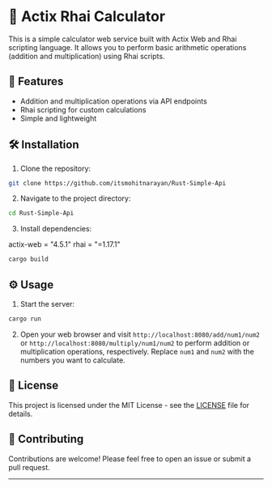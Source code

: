 # 🚀 Actix Rhai Calculator

This is a simple calculator web service built with Actix Web and Rhai scripting language. It allows you to perform basic arithmetic operations (addition and multiplication) using Rhai scripts.

## 📝 Features

- Addition and multiplication operations via API endpoints
- Rhai scripting for custom calculations
- Simple and lightweight

## 🛠️ Installation

1. Clone the repository:

```bash
git clone https://github.com/itsmohitnarayan/Rust-Simple-Api
```

2. Navigate to the project directory:

```bash
cd Rust-Simple-Api
```

3. Install dependencies:

actix-web = "4.5.1"
rhai = "=1.17.1"
```bash
cargo build
```

## ⚙️ Usage

1. Start the server:

```bash
cargo run
```

2. Open your web browser and visit `http://localhost:8080/add/num1/num2` or `http://localhost:8080/multiply/num1/num2` to perform addition or multiplication operations, respectively. Replace `num1` and `num2` with the numbers you want to calculate.

## 📄 License

This project is licensed under the MIT License - see the [LICENSE](LICENSE) file for details.

## 🤝 Contributing

Contributions are welcome! Please feel free to open an issue or submit a pull request.

--------------------------------------------------------------------------------------
